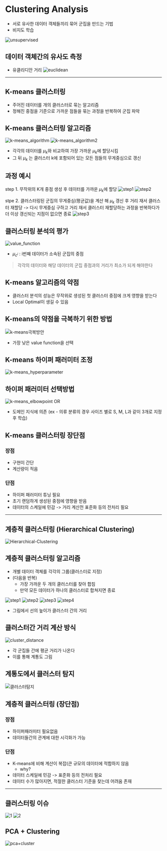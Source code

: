 # Clustering Analysis
- 서로 유사한 데이터 객체들끼리 묶어 군집을 만드는 기법
- 비지도 학습

![unsupervised](img/unsupervised.png)

## 데이터 객체간의 유사도 측정
- 유클리디안 거리
![euclidean](img/euclidean.png)
---
## K-means 클러스터링
- 주어진 데이터를 개의 클러스터로 묶는 알고리즘
- 정해진 중점을 기준으로 가까운 점들을 묶는 과정을 반복하여 군집 파악

## K-means 클러스터링 알고리즘
![k-means_algorithm](img/kmeans_algorithm.png)
![k-means_algorithm2](img/kmeans_algorithm2.png)
- 각각의 데이터를 $\mu_k$와 비교하여 가장 가까운 $\mu_k$에 할당시킴
- 그 뒤 $\mu_k$ 는 클러스터 k에 포함되어 있는 모든 점들의 무게중심으로 갱신

## 과정  예시
step 1. 무작위의 K개 중점 생성 후 데이터를 가까운 $\mu_k$에 할당
![step1](img/kmeans_step1.png)
![step2](img/kmeans_step2.png)

stpe 2. 클러스터링된 군집의 무게중심(평균값)을 계산 해 $\mu_k$ 갱신 후 거리 재서 클러스터 재할당 -> 다시 무게중심 구하고 거리 재서 클러스터 재할당하는 과정을 반복하다가 더 이상 갱신되는 지점이 없으면 종료
![step3](img/kmeans_step3.png)

## 클러스터링 분석의 평가
![value_function](img/cluster_value_func.png)
- $\mu_{c^i}$ : i번째 데이터가 소속된 군집의 중점
> 각각의 데이터와 해당 데이터의 군집 중점과의 거리가 최소가 되게 해야한다

## K-means 알고리즘의 약점
- 클러스터 분석의 성능은 무작위로 생성된 첫 클러스터 중점에 크게 영향을 받는다
- Local Optimal이 생길 수 있음

## K-means의 약점을 극복하기 위한 방법
![k-means극복방안](img/kmeans_select.png)
- 가장 낮은 value function을 선택
## K-means 하이퍼 패러미터 조정
![k-means_hyperparameter](img/kmeans_hyperparameter.png)

## 하이퍼 패러미터 선택방법
![k-means_elbowpoint](img/kmeans_elbow.png)
OR
- 도메인 지식에 의존 (ex - 의류 분류의 경우 사이즈 별로 S, M, L과 같이 3개로 지정 후 학습)

## K-means 클러스터링 장단점
### 장점
- 구현이 간단
- 계산량이 적음

### 단점
- 하이퍼 패러미터 튜닝 필요
- 초기 랜덤하게 생성된 중점에 영향을 받음
- 데이터의 스케일에 민감 -> 거리 계산전 표준화 등의 전처리 필요

---
## 계층적 클러스터링 (Hierarchical Clustering)
![Hierarchical-Clustering](img/hc.png)

## 계층적 클러스터링 알고리즘
- 개별 데이터 객체를 각각의 그룹(클러스터로 지정)
- (다음을 반복)
  - 가장 가까운 두 개의 클러스터를 찾아 합침
  - 만약 모든 데이터가 하나의 클러스터로 합쳐지면 종료

![step1](img/hc_step1.png)
![step2](img/hc_step2.png)
![step3](img/hc_step3.png)
![step4](img/hc_step4.png)
- 그림에서 선의 높이가 클러스터 간의 거리

## 클러스터간 거리 계산 방식
![cluster_distance](img/cluster_distance.png)
- 각 군집들 간에 평균 거리가 나온다
- 이를 통해 계통도 그림

## 계통도에서 클러스터 탐지
![클러스터탐지](img/find_cluster.png)

## 계층적 클러스터링 (장단점)
### 장점
- 하이퍼패러미터 필요없음
- 데이터들간의 관계에 대한 시각화가 가능

### 단점
- K-means에 비해 계산이 복잡(큰 규모의 데이터에 적합하지 않음
  - why? 
- 데이터 스케일에 민감 -> 표준화 등의 전처리 필요
- 데이터 수가 많아지면, 적절한 클러스터 기준을 찾는데 어려움 존재
---
## 클러스터링 이슈
![1](img/clustering_issue.png)
![2](img/clustering_issue2.png)

## PCA + Clustering
![pca+cluster](img/pca_clustering.png)